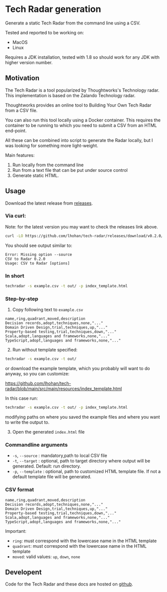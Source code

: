 # Tech Radar generation

Generate a static Tech Radar from the command line using a CSV.  

Tested and reported to be working on:

- MacOS
- Linux

Requires a JDK installation, tested with 1.8 so should work for any JDK with higher version number.

## Motivation

The Tech Radar is a tool popularized by Thoughtworks's Technology radar. This implementation is based on the Zalando Technology radar.

Thoughtworks provides an online tool to Building Your Own Tech Radar from a CSV file.

You can also run this tool locally using a Docker container. This requires the container to be running to which you need to submit a CSV from an HTML end-point.

All these can be combined into script to generate the Radar locally, but I was looking for something more light-weight.

Main features:

1. Run locally from the command line 
1. Run from a text file that can be put under source control
1. Generate static HTML.

## Usage

Download the latest release from [releases](https://github.com/lhohan/tech-radar/releases). 

### Via curl:

Note: for the latest version you may want to check the releases link above.

```bash
curl -LO https://github.com/lhohan/tech-radar/releases/download/v0.2.0/techradar  && chmod +x techradar  && ./techradar
```

You should see output similar to:

```
Error: Missing option --source
CSV to Radar 0.2.0
Usage: CSV to Radar [options]

```

### In short

```bash
techradar -s example.csv -t out/ -p index_template.html
```

### Step-by-step

1. Copy following text to `example.csv`

```
name,ring,quadrant,moved,description
Decision records,adopt,techniques,none,"..."
Domain Driven Design,trial,techniques,up,"..."
Property-based testing,trial,techniques,down,"..."
Scala,adopt,languages and frameworks,none,"..."
TypeScript,adopt,languages and frameworks,none,"..."
```

2. Run without template specified:

```bash
techradar -s example.csv -t out/
```
or download the example template, which you probably will want to do anyway, so you can customize:

https://github.com/lhohan/tech-radar/blob/main/src/main/resources/index_template.html

In this case run:

```bash
techradar -s example.csv -t out/ -p index_template.html
```

modifying paths on where you saved the example files and where you want to write the output to.

3. Open the generated `index.html` file

### Commandline  arguments

- `-s`, `--source` : mandatory,path to local CSV file
- `-t`, `--target` : optional, path to target directory where output will be generated. Default: run directory.
- `-p`, `--template` : optional, path to customized HTML template file. If not a default template file will be generated. 


### CSV format

```
name,ring,quadrant,moved,description
Decision records,adopt,techniques,none,"..."
Domain Driven Design,trial,techniques,up,"..."
Property-based testing,trial,techniques,down,"..."
Scala,adopt,languages and frameworks,none,"..."
TypeScript,adopt,languages and frameworks,none,"..."
```

Important:

- `ring`: must correspond with the lowercase name in the HTML template
- `quadrant`: must correspond with the lowercase name in the HTML template
- `moved`: valid values: `up`, `down`, `none`

## Developent

Code for the Tech Radar and these docs are hosted on [github](https://github.com/lhohan/tech-radar).
